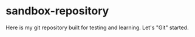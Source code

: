# sandbox-repository
Here is my git repository built for testing and learning. Let's "Git" started.
